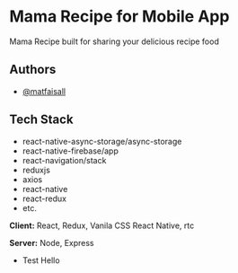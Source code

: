 # Mama Recipe for Mobile App

Mama Recipe built for sharing your delicious recipe food

## Authors

- [@matfaisall](https://www.linkedin.com/in/matfaisall/)

## Tech Stack

- react-native-async-storage/async-storage
- react-native-firebase/app
- react-navigation/stack
- reduxjs
- axios
- react-native
- react-redux
- etc.

**Client:** React, Redux, Vanila CSS React Native, rtc

**Server:** Node, Express

- Test Hello
